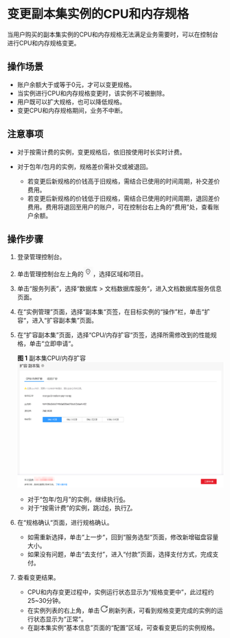 # 变更副本集实例的CPU和内存规格<a name="zh-cn_topic_0104721795"></a>

当用户购买的副本集实例的CPU和内存规格无法满足业务需要时，可以在控制台进行CPU和内存规格变更。

## 操作场景<a name="section161681272206"></a>

-   账户余额大于或等于0元，才可以变更规格。
-   当实例进行CPU和内存规格变更时，该实例不可被删除。
-   用户既可以扩大规格，也可以降低规格。
-   变更CPU和内存规格期间，业务不中断。

## 注意事项<a name="section1752311674715"></a>

-   对于按需计费的实例，变更规格后，依旧按使用时长实时计费。

-   对于包年/包月的实例，规格差价需补交或被退回。
    -   若变更后新规格的价钱高于旧规格，需结合已使用的时间周期，补交差价费用。
    -   若变更后新规格的价钱低于旧规格，需结合已使用的时间周期，退回差价费用。费用将退回至用户的账户，可在控制台右上角的“费用”处，查看账户余额。


## 操作步骤<a name="section4015983017163"></a>

1.  登录管理控制台。
2.  单击管理控制台左上角的![](figures/region.png)，选择区域和项目。
3.  单击“服务列表”，选择“数据库  \>  文档数据库服务“，进入文档数据库服务信息页面。
4.  在“实例管理”页面，选择“副本集“页签，在目标实例的“操作”栏，单击“扩容“，进入“扩容副本集”页面。
5.  在“扩容副本集”页面，选择“CPU/内存扩容“页签，选择所需修改到的性能规格，单击“立即申请“。

    **图 1**  副本集CPU/内存扩容<a name="fig5171903338"></a>  
    ![](figures/副本集CPU-内存扩容.png "副本集CPU-内存扩容")

    -   对于“包年/包月”的实例，继续执行[6](#li32430446193548)。
    -   对于“按需计费”的实例，跳过[6](#li32430446193548)，执行[7](#li61310971193548)。

6.  <a name="li32430446193548"></a>在“规格确认“页面，进行规格确认。
    -   如需重新选择，单击“上一步“，回到“服务选型“页面，修改新增磁盘容量大小。
    -   如果没有问题，单击“去支付”，进入“付款”页面，选择支付方式，完成支付。

7.  <a name="li61310971193548"></a>查看变更结果。
    -   CPU和内存变更过程中，实例运行状态显示为“规格变更中”，此过程约25\~30分钟。
    -   在实例列表的右上角，单击![](figures/refresh.png)刷新列表，可看到规格变更完成的实例的运行状态显示为“正常”。
    -   在副本集实例“基本信息”页面的“配置”区域，可查看变更后的实例规格。


